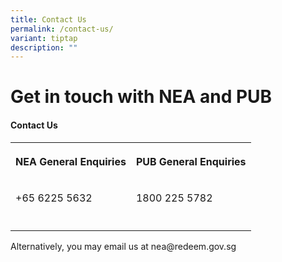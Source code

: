 ```yaml
---
title: Contact Us
permalink: /contact-us/
variant: tiptap
description: ""
---
```

<h1>Get in touch with NEA and PUB</h1>
<p></p>
<h4>Contact Us</h4>
<table>
<tbody>
<tr>
<th rowspan="1" colspan="1">
<p>NEA General Enquiries</p>
</th>
<th rowspan="1" colspan="1">
<p>PUB General Enquiries</p>
</th>
</tr>
<tr>
<td rowspan="1" colspan="1">
<p>+65 6225 5632</p>
</td>
<td rowspan="1" colspan="1">
<p>1800 225 5782</p>
</td>
</tr>
<tr>
<td rowspan="1" colspan="1">
<p></p>
</td>
<td rowspan="1" colspan="1">
<p></p>
</td>
</tr>
</tbody>
</table>
<p>Alternatively, you may email us at nea@redeem.gov.sg</p>
<p></p>
<p></p>